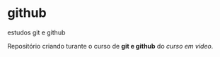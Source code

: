 # github
estudos git e github

Repositório criando turante o curso de **git e github** do *curso em video*.
